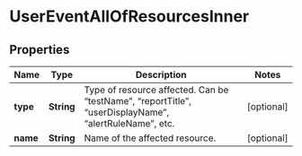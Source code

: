 

# UserEventAllOfResourcesInner


## Properties

| Name | Type | Description | Notes |
|------------ | ------------- | ------------- | -------------|
|**type** | **String** | Type of resource affected. Can be “testName”, “reportTitle”, “userDisplayName”, “alertRuleName”, etc. |  [optional] |
|**name** | **String** | Name of the affected resource. |  [optional] |



